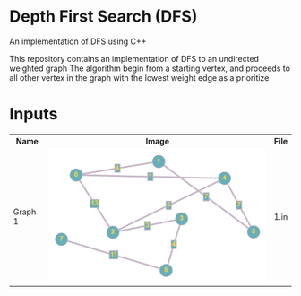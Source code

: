 # Depth First Search (DFS)

An implementation of DFS using C++

This repository contains an implementation of DFS to an undirected weighted graph
The algorithm begin from a starting vertex, and proceeds to all other vertex in the graph with the lowest weight edge as a prioritize

# Inputs

<table>
    <tr>
        <th>Name</th>
        <th>Image</th>
        <th>File</th>
    <tr>
    <tr>
        <td>Graph 1</td>
        <td>
          <img src="1.png">
        </td>
        <td>1.in</td>
    <tr>
</table>
